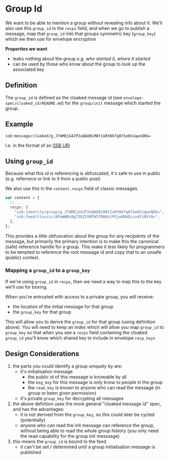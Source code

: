 # Group Id

We want to be able to mention a group without revealing info about it.
We'll also use this `group_id` in the `recps` field, and when we go to publish a message,
map that `group_id` into that groups symmetric key (`group_key`) which we then use for envelope encryption

**Properties we want**

- leaks nothing about the group _e.g. who started it, where it started_
- can be used by those who know about the group to look up the associated key

## Definition

The `group_id` is defined as the cloaked message id (see `envelope-spec/cloaked_id/README.md`)
for the `group/init` message which started the group.

## Example

```
ssb:message/cloaked/g_JTmMEjG4JP2aQAO0LM8tIoRtNkTq07Se6h1qwnQKb=
```

I.e. in the format of an [SSB URI](https://github.com/ssbc/ssb-uri-spec)

## Using `group_id`

Because what this id is referencing is obfuscated, it's safe to use in public
(e.g. refernece or link to it from a public post)

We also use this in the `content.recps` field of classic messages.

```js
var content = {
  //...
  recps: [
    "ssb:identity/group/g_JTmMEjG4JP2aQAO0LM8tIoRtNkTq07Se6h1qwnQKb=", // << a group_id
    "ssb:feed/classic/APaWWDs8g73EZFUMfW37RBULtFEjwKNbDczvdYiRXtA=",
  ],
};
```

This provides a _little_ obfuscation about the group for any recipients of the message,
but primarily the primary intention is to make this the canonical (safe) reference handle for a group.
This make it less likely for programmers to be tempted to reference the root message id and copy
that to an unsafe (public) context.

### Mapping a `group_id` to a `group_key`

If we're using `group_id` in `recps`, then we need a way to map this to the key we'll use for boxing.

When you're entrusted with access to a private group, you will receive:

- the location of the initial message for that group
- the `group_key` for that group

This will allow you to derive the `group_id` for that group (using definition above).
You will need to keep an index which will allow you map `group_id` to `group_key` so that when you see
a `recps` field containing the cloaked `group_id` you'll know which shared key to include in envelope `recp_keys`

## Design Considerations

1. the parts you could identify a group uniquely by are:
   - it's initialisation message
     - the public id of this message is knowable by all
     - the `msg_key` for this message is only know to people in the group
     - the `read_key` is known to anyone who can read the message (in group or been given permission)
   - it's private `group_key` for decrypting all messages
2. the above defintion uses the more general "cloaked message id" spec, and has the advantages:
   - it is not derived from the `group_key`, so this could later be cycled (potentially)
   - anyone who can read the init message can reference the group, without being able to read the whole group history (you only need the read capability for the group init messsage)
3. this means the `group_id` is bound to the feed
   - it can't be set / determined until a group initialisation message is published
